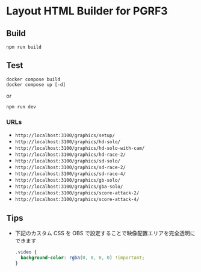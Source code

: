 # Layout HTML Builder for PGRF3

## Build
```
npm run build
```

## Test
```
docker compose build
docker compose up [-d]
```
or
```
npm run dev
```

### URLs
* `http://localhost:3100/graphics/setup/`
* `http://localhost:3100/graphics/hd-solo/`
* `http://localhost:3100/graphics/hd-solo-with-cam/`
* `http://localhost:3100/graphics/hd-race-2/`
* `http://localhost:3100/graphics/sd-solo/`
* `http://localhost:3100/graphics/sd-race-2/`
* `http://localhost:3100/graphics/sd-race-4/`
* `http://localhost:3100/graphics/gb-solo/`
* `http://localhost:3100/graphics/gba-solo/`
* `http://localhost:3100/graphics/score-attack-2/`
* `http://localhost:3100/graphics/score-attack-4/`

## Tips
* 下記のカスタム CSS を OBS で設定することで映像配置エリアを完全透明にできます
  ```css
  .video {
    background-color: rgba(0, 0, 0, 0) !important;
  }
  ```